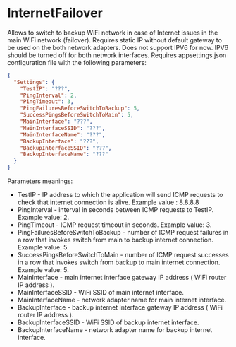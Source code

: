 # InternetFailover

Allows to switch to backup WiFi network in case of Internet issues in the main WiFi network (failover).
Requires static IP without default gateway to be used on the both network adapters. Does not support IPV6 for now. IPV6 should be turned off for both network interfaces.
Requires appsettings.json configuration file with the following parameters:

```json
{
  "Settings": {
    "TestIP": "???",
    "PingInterval": 2,
    "PingTimeout": 3,
    "PingFailuresBeforeSwitchToBackup": 5,
    "SuccessPingsBeforeSwitchToMain": 5,
    "MainInterface": "???",
    "MainInterfaceSSID": "???",
    "MainInterfaceName": "???",
    "BackupInterface": "???",
    "BackupInterfaceSSID": "???",
    "BackupInterfaceName": "???"
  }
}
```

Parameters meanings:

- TestIP - IP address to which the application will send ICMP requests to check that internet connection is alive. Example value : 8.8.8.8
- PingInterval - interval in seconds between ICMP requests to TestIP. Example value: 2.
- PingTimeout - ICMP request timeout in seconds. Example value: 3.
- PingFailuresBeforeSwitchToBackup - number of ICMP request failures in a row that invokes switch from main to backup internet connection. Example value: 5.
- SuccessPingsBeforeSwitchToMain - number of ICMP request successes in a row that invokes switch from backup to main internet connection. Example value: 5.
- MainInterface - main internet interface gateway IP address ( WiFi router IP address ).
- MainInterfaceSSID - WiFi SSID of main internet interface.
- MainInterfaceName - network adapter name for main internet interface.
- BackupInterface - backup internet interface gateway IP address ( WiFi router IP address ).
- BackupInterfaceSSID - WiFi SSID of backup internet interface.
- BackupInterfaceName - network adapter name for backup internet interface.
